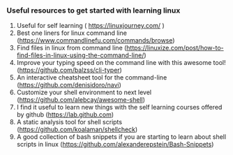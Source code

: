 ### Useful resources to get started with learning linux

1. Useful for self learning ( <https://linuxjourney.com/> )
2. Best one liners for linux command line (https://www.commandlinefu.com/commands/browse)
3. Find files in linux from command line (https://linuxize.com/post/how-to-find-files-in-linux-using-the-command-line/)
4. Improve your typing speed on the command line with this awesome tool! (https://github.com/balzss/cli-typer)
5. An interactive cheatsheet tool for the command-line (https://github.com/denisidoro/navi)
6. Customize your shell environment to next level (https://github.com/alebcay/awesome-shell)
7. I find it useful to learn new things with the self learning courses offered by github (https://lab.github.com)
8. A static analysis tool for shell scripts (https://github.com/koalaman/shellcheck)
9. A good collection of bash snippets if you are starting to learn about shell scripts in linux (https://github.com/alexanderepstein/Bash-Snippets)
